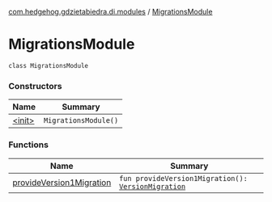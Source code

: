 [com.hedgehog.gdzietabiedra.di.modules](../index.md) / [MigrationsModule](./index.md)

# MigrationsModule

`class MigrationsModule`

### Constructors

| Name | Summary |
|---|---|
| [&lt;init&gt;](-init-.md) | `MigrationsModule()` |

### Functions

| Name | Summary |
|---|---|
| [provideVersion1Migration](provide-version1-migration.md) | `fun provideVersion1Migration(): `[`VersionMigration`](../../com.hedgehog.gdzietabiedra.data.migration/-version-migration/index.md) |
